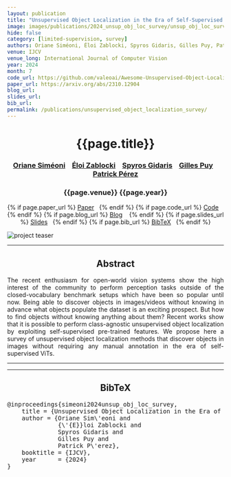 ```yaml
---
layout: publication
title: "Unsupervised Object Localization in the Era of Self-Supervised ViTs: A Survey"
image: images/publications/2024_unsup_obj_loc_survey/unsup_obj_loc_survey.PNG
hide: false
category: [limited-supervision, survey]
authors: Oriane Siméoni, Éloi Zablocki, Spyros Gidaris, Gilles Puy, Patrick Pérez
venue: IJCV
venue_long: International Journal of Computer Vision
year: 2024
month: 7
code_url: https://github.com/valeoai/Awesome-Unsupervised-Object-Localization
paper_url: https://arxiv.org/abs/2310.12904
blog_url: 
slides_url: 
bib_url: 
permalink: /publications/unsupervised_object_localization_survey/
---
```


<h1 align="center"> {{page.title}} </h1>
<!-- Simple call of authors -->
<!-- <h3 align="center"> {{page.authors}} </h3> -->
<!-- Alternatively you can add links to author pages -->
<h3 align="center"> <a href="https://osimeoni.github.io/">Oriane Siméoni</a> &nbsp;&nbsp; <a href="https://scholar.google.fr/citations?user=dOkbUmEAAAAJ">Éloi Zablocki</a> &nbsp;&nbsp; <a href="https://scholar.google.fr/citations?user=7atfg7EAAAAJ">Spyros Gidaris</a> &nbsp;&nbsp; <a href="https://sites.google.com/site/puygilles/home">Gilles Puy</a> &nbsp;&nbsp; <a href="https://ptrckprz.github.io/">Patrick Pérez</a> </h3>


<h3 align="center"> {{page.venue}} {{page.year}} </h3>

<div align="center">
  <p>
    {% if page.paper_url %}
    <a href="{{ page.paper_url }}"><i class="far fa-file-pdf"></i> Paper</a>&nbsp;&nbsp;
    {% endif %}
    {% if page.code_url %}
    <a href="{{ page.code_url }}"><i class="fab fa-github"></i> Code</a> &nbsp;&nbsp;
    {% endif %}
    {% if page.blog_url %}
    <a href="{{ page.blog_url }}"><i class="fab fa-blogger"></i> Blog</a> &nbsp;&nbsp;
    {% endif %}
    {% if page.slides_url %}
    <a href="{{ page.slides_url }}"><i class="far fa-file-pdf"></i> Slides</a>&nbsp;&nbsp;
    {% endif %}
    {% if page.bib_url %}
    <a href="{{ page.bib_url}}"><i class="far fa-file-alt"></i> BibTeX</a>&nbsp;&nbsp;
    {% endif %}
  </p>
</div>

<div class="publication-teaser">
    <img src="../../{{ page.image }}" alt="project teaser"/>
</div>


<hr>

<h2  align="center"> Abstract</h2>

<p align="justify">The recent enthusiasm for open-world vision systems show the high interest of the community to perform perception tasks outside of the closed-vocabulary benchmark setups which have been so popular until now. Being able to discover objects in images/videos without knowing in advance what objects populate the dataset is an exciting prospect. But how to find objects without knowing anything about them? Recent works show that it is possible to perform class-agnostic unsupervised object localization by exploiting self-supervised pre-trained features. We propose here a survey of unsupervised object localization methods that discover objects in images without requiring any manual annotation in the era of self-supervised ViTs.</p>


<hr>
<hr>

<h2  align="center">BibTeX</h2>
<left>
  <pre class="bibtex-box">
@inproceedings{simeoni2024unsup_obj_loc_survey,
    title = {Unsupervised Object Localization in the Era of Self-Supervised ViTs: A Survey},
    author = {Oriane Sim\'eoni and
              {\'{E}}loi Zablocki and
              Spyros Gidaris and
              Gilles Puy and
              Patrick P\'erez},
    booktitle = {IJCV},
    year      = {2024}
}
  </pre>
</left>

<br>

